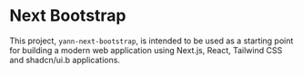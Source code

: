 # Next Bootstrap

This project, `yann-next-bootstrap`, is intended to be used as a starting point for building a modern web application using Next.js, React, Tailwind CSS and shadcn/ui.b applications.
